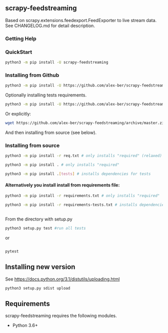 ## scrapy-feedstreaming

Based on scrapy.extensions.feedexport.FeedExporter to live stream data. See CHANGELOG.md for detail description.



### Getting Help


### QuickStart
```bash
python3 -m pip install -U scrapy-feedstreaming
```


### Installing from Github

```bash
python3 -m pip install -U https://github.com/alex-ber/scrapy-feedstreaming/archive/master.zip
```
Optionally installing tests requirements.

```bash
python3 -m pip install -U https://github.com/alex-ber/scrapy-feedstreaming/archive/master.zip#egg=alex-ber-utils[tests]
```

Or explicitly:

```bash
wget https://github.com/alex-ber/scrapy-feedstreaming/archive/master.zip -O master.zip; unzip master.zip; rm master.zip
```
And then installing from source (see below).


### Installing from source
```bash
python3 -m pip install -r req.txt # only installs "required" (relaxed)
```
```bash
python3 -m pip install . # only installs "required"
```
```bash
python3 -m pip install .[tests] # installs dependencies for tests
```

#### Alternatively you install install from requirements file:
```bash
python3 -m pip install -r requirements.txt # only installs "required"
```
```bash
python3 -m pip install -r requirements-tests.txt # installs dependencies for tests
```

##

From the directory with setup.py
```bash
python3 setup.py test #run all tests
```

or

```bash

pytest
```

## Installing new version
See https://docs.python.org/3.1/distutils/uploading.html 

```bash
python3 setup.py sdist upload
```

## Requirements


scrapy-feedstreaming requires the following modules.

* Python 3.6+

